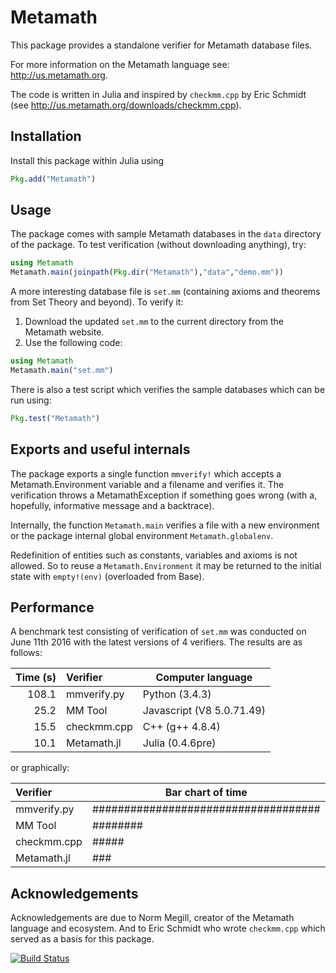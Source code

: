 # Metamath

This package provides a standalone verifier for Metamath database files.

For more information on the Metamath language see: http://us.metamath.org.

The code is written in Julia and inspired by `checkmm.cpp` by Eric Schmidt (see
http://us.metamath.org/downloads/checkmm.cpp).

## Installation

Install this package within Julia using
```julia
Pkg.add("Metamath")
```

## Usage

The package comes with sample Metamath databases in the `data` directory of the
package. To test verification (without downloading anything), try:

```julia
using Metamath
Metamath.main(joinpath(Pkg.dir("Metamath"),"data","demo.mm"))
```

A more interesting database file is `set.mm` (containing axioms and theorems
from Set Theory and beyond). To verify it:
1. Download the updated `set.mm` to the current directory from the Metamath website.
2. Use the following code:

```julia 
using Metamath
Metamath.main("set.mm")
```

There is also a test script which verifies the sample databases which can be run using:

```julia
Pkg.test("Metamath")
```

## Exports and useful internals

The package exports a single function `mmverify!` which accepts a Metamath.Environment
variable and a filename and verifies it. The verification throws a MetamathException
if something goes wrong (with a, hopefully, informative message and a backtrace).

Internally, the function `Metamath.main` verifies a file with a new environment or the package
internal global environment `Metamath.globalenv`.

Redefinition of entities such as constants, variables and axioms is not allowed. So to reuse
a `Metamath.Environment` it may be returned to the initial state with `empty!(env)` (overloaded
from Base).

## Performance

A benchmark test consisting of verification of `set.mm` was conducted on June 11th 2016 with
the latest versions of 4 verifiers. The results are as follows:

| Time (s)  | Verifier    | Computer language         |
| --------: | :---------- | ------------------------- |
| 108.1     | mmverify.py | Python (3.4.3)            |
|  25.2     | MM Tool     | Javascript (V8 5.0.71.49) |
|  15.5     | checkmm.cpp | C++ (g++ 4.8.4)           |
|  10.1     | Metamath.jl | Julia (0.4.6pre)          |

or graphically:

| Verifier    | Bar chart of time                    |
| :---------- | ------------------------------------ |
| mmverify.py | #################################### |
| MM Tool     | ########                             |
| checkmm.cpp | #####                                |
| Metamath.jl | ###                                  |

## Acknowledgements

Acknowledgements are due to Norm Megill, creator of the Metamath language and ecosystem.
And to Eric Schmidt who wrote `checkmm.cpp` which served as a basis for this package.

[![Build Status](https://travis-ci.org/getzdan/Metamath.jl.svg?branch=master)](https://travis-ci.org/getzdan/Metamath.jl)

